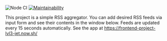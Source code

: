 ![Node CI](https://github.com/butkovv/frontend-project-lvl3/workflows/Node%20CI/badge.svg)
[![Maintainability](https://api.codeclimate.com/v1/badges/673f5d3a865790f05c8a/maintainability)](https://codeclimate.com/github/butkovv/frontend-project-lvl3/maintainability)

This project is a simple RSS aggregator. You can add desired RSS feeds via input form and see their contents in the window below. Feeds are updated every 15 seconds automatically.
See the app at https://frontend-project-lvl3-jet.now.sh/
